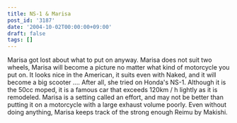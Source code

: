```yaml
---
title: NS-1 & Marisa
post_id: '3187'
date: '2004-10-02T00:00:00+09:00'
draft: false
tags: []
---
```


Marisa got lost about what to put on anyway. Marisa does not suit two wheels, Marisa will become a picture no matter what kind of motorcycle you put on. It looks nice in the American, it suits even with Naked, and it will become a big scooter .... After all, she tried on Honda's NS-1. Although it is the 50cc moped, it is a famous car that exceeds 120km / h lightly as it is remodeled. Marisa is a setting called an effort, and may not be better than putting it on a motorcycle with a large exhaust volume poorly. Even without doing anything, Marisa keeps track of the strong enough Reimu by Makishi.